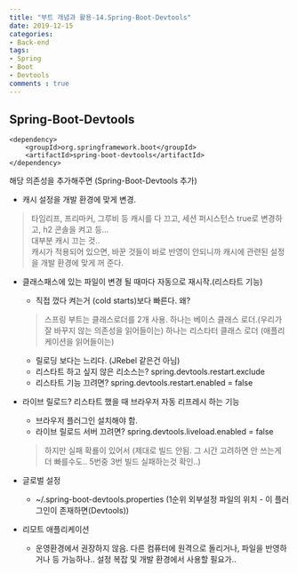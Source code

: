 ```yaml
---
title: "부트 개념과 활용-14.Spring-Boot-Devtools"
date: 2019-12-15
categories:
- Back-end
tags:
- Spring 
- Boot
- Devtools
comments : true
---
```


## Spring-Boot-Devtools
~~~
<dependency>
    <groupId>org.springframework.boot</groupId>
    <artifactId>spring-boot-devtools</artifactId>
</dependency>
~~~
해당 의존성을 추가해주면 (Spring-Boot-Devtools 추가)

- 캐시 설정을 개발 환경에 맞게 변경.
>타임리프, 프리마커, 그루비 등 캐시를 다 끄고, 세션 퍼시스턴스 true로 변경하고, h2 콘솔을 켜고 등...       
대부분 캐시 끄는 것..            
캐시가 적용되어 있으면, 바꾼 것들이 바로 반영이 안되니까 캐시에 관련된 설정을 개발 환경에 맞게 꺼 준다.           

- 클래스패스에 있는 파일이 변경 될 때마다 자동으로 재시작.(리스타트 기능)
  - 직접 껐다 켜는거 (cold starts)보다 빠른다. 왜?
  >스프링 부트는 클래스로더를 2개 사용. 
  하나는 베이스 클래스 로더.(우리가 잘 바꾸지 않는 의존성을 읽어들이는)
  하나는 리스타터 클래스 로더 (애플리케이션을 읽어들이는)
  
  - 릴로딩 보다는 느리다. (JRebel 같은건 아님)
  - 리스타트 하고 싶지 않은 리소스는? spring.devtools.restart.exclude
  - 리스타트 기능 끄려면? spring.devtools.restart.enabled = false

- 라이브 릴로드? 리스타트 했을 때 브라우저 자동 리프레시 하는 기능
  - 브라우저 플러그인 설치해야 함.
  - 라이브 릴로드 서버 끄려면? spring.devtools.liveload.enabled = false
  > 하지만 실패 확룔이 있어서 (제대로 빌드 안됨. 그 시간 고려하면 안 쓰는게 더 빠를수도.. 5번중 3번 빌드 실패하는것 확인..)

- 글로벌 설정
  - ~/.spring-boot-devtools.properties (1순위 외부설정 파일의 위치 - 이 플러그인이 존재하면(Devtools))           

- 리모트 애플리케이션      
  - 운영환경에서 권장하지 않음. 다른 컴퓨터에 원격으로 돌리거나, 파일을 반영하거나 등 가능하나.. 설정 복잡 및 개발 환경에서 사용할 필요가..        


